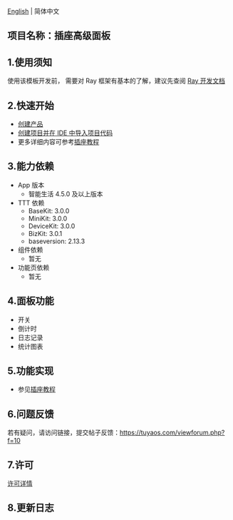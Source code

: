 [English](README.md) | 简体中文[](README_zh.md)

## 项目名称：插座高级面板

## 1.使用须知

使用该模板开发前， 需要对 Ray 框架有基本的了解，建议先查阅 [Ray 开发文档](https://developer.tuya.com/cn/miniapp/develop/ray/guide/overview)


## 2.快速开始

- [创建产品](https://developer.tuya.com/cn/miniapp-codelabs/codelabs/public-socket-advanced-guide/index.html#2)
- [创建项目并在 IDE 中导入项目代码](https://developer.tuya.com/cn/miniapp-codelabs/codelabs/public-socket-advanced-guide/index.html#3)
- 更多详细内容可参考[插座教程](https://developer.tuya.com/cn/miniapp-codelabs/codelabs/public-socket-advanced-guide/index.html#0)


## 3.能力依赖

- App 版本
  - 智能生活 4.5.0 及以上版本
- TTT 依赖
  - BaseKit: 3.0.0
  - MiniKit: 3.0.0
  - DeviceKit: 3.0.0
  - BizKit: 3.0.1
  - baseversion: 2.13.3
- 组件依赖
  - 暂无
- 功能页依赖
  - 暂无

## 4.面板功能

- 开关
- 倒计时
- 日志记录
- 统计图表

## 5.功能实现

- 参见[插座教程](https://developer.tuya.com/cn/miniapp-codelabs/codelabs/public-socket-advanced-guide/index.html#0)

## 6.问题反馈

若有疑问，请访问链接，提交帖子反馈：https://tuyaos.com/viewforum.php?f=10

## 7.许可

[许可详情](LICENSE)

## 8.更新日志

